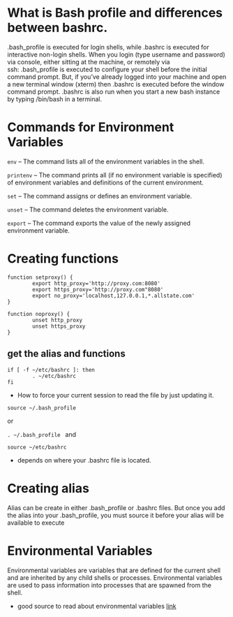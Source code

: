 
# What is Bash profile and differences between bashrc.
.bash_profile is executed for login shells, while .bashrc is executed for interactive non-login shells.
When you login (type username and password) via console, either sitting at the machine, or remotely via ssh: .bash_profile is executed to configure your shell before the initial command prompt.
But, if you’ve already logged into your machine and open a new terminal window (xterm) then .bashrc is executed before the window command prompt. .bashrc is also run when you start a new bash instance by typing /bin/bash in a terminal.

# Commands for Environment Variables

`env`  – The command lists all of the environment variables in the shell.

`printenv` – The command prints all (if no environment variable is specified) of environment variables and definitions of the current environment.

`set` – The command assigns or defines an environment variable.

`unset` – The command deletes the environment variable.

`export` – The command exports the value of the newly assigned environment variable.

# Creating functions

```
function setproxy() {
        export http_proxy='http://proxy.com:8080'
        export https_proxy='http://proxy.com"8080'
        export no_proxy='localhost,127.0.0.1,*.allstate.com'
}
```
```
function noproxy() {
        unset http_proxy
        unset https_proxy
}
```

## get the alias and functions
```
if [ -f ~/etc/bashrc ]: then
        . ~/etc/bashrc
fi
```
- How to force your current session to read the file by just updating it.
```
source ~/.bash_profile  
```
or

``. ~/.bash_profile ``
and

`` source ~/etc/bashrc ``

- depends on where your .bashrc file is located.

# Creating alias

 Alias can be create in either .bash_profile or .bashrc files. But once you add the alias into your .bash_profile, you must source it before your alias will be available to execute  

# Environmental Variables

Environmental variables are variables that are defined for the current shell and are inherited by any child shells or processes. Environmental variables are used to pass information into processes that are spawned from the shell.

- good source to read about  environmental variables [link](https://www.digitalocean.com/community/tutorials/how-to-read-and-set-environmental-and-shell-variables-on-a-linux-vps)
